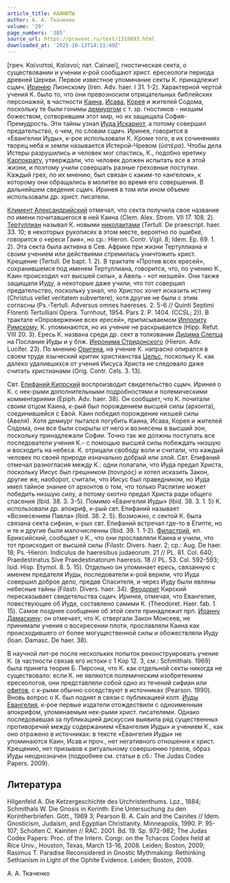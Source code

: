 ```yaml
---
article_title: КАИНИТЫ
author: А. А. Ткаченко
volume: '29'
page_numbers: '385'
source_url: https://pravenc.ru/text/1319893.html
downloaded_at: '2025-10-13T14:11:49Z'
---
```


[греч. Καϊνισταί, Καϊανοί; лат. Cainaei], гностическая секта, о существовании и учении к-рой сообщают христ. ересеологи периода древней Церкви. Первое известное упоминание секты К. принадлежит сщмч. [Иринею](https://pravenc.ru/text/Иринею.html) Лионскому (Iren. Adv. haer. I 31. 1-2). Характерной чертой учения К. было то, что они превозносили отрицательных библейских персонажей, в частности [Каина](https://pravenc.ru/text/Каин.html), [Исава](https://pravenc.ru/text/Исав.html), [Корея](https://pravenc.ru/text/Корея.html) и жителей Содома, поскольку те были гонимы [демиургом](https://pravenc.ru/text/демиургом.html) с т. зр. гностиков - низшим божеством, сотворившим этот мир, но их защищала София-Премудрость. Эти тайны узнал [Иуда Искариот](<https://pravenc.ru/text/Иуда Искариот.html>), а потому совершил предательство, о чем, по словам сщмч. Иринея, говорится в «Евангелии Иуды», к-рое использовали К. Кроме того, в их сочинениях творец неба и земли называется Истерой-Чревом (ὑστέρα). Чтобы дела Истеры разрушились и человек мог спастись, К., подобно еретику [Карпократу](https://pravenc.ru/text/Карпократу.html), утверждали, что человек должен испытать все в этой жизни, и поэтому учили совершать разные греховные поступки. Каждый грех, по их мнению, был связан с каким-то «ангелом», к которому они обращались в молитве во время его совершения. В дальнейшем сведения сщмч. Иринея в том или ином объеме использовали др. христ. писатели.

[Климент Александрийский](<https://pravenc.ru/text/Климент Александрийский.html>) отмечал, что секта получила свое название по имени почитавшегося в ней Каина (Clem. Alex. Strom. VII 17. 108. 2). [Тертуллиан](https://pravenc.ru/text/Тертуллиан.html) называл К. новыми [николаитами](https://pravenc.ru/text/николаитами.html) (Tertull. De praescript. haer. 33. 10; в некоторых рукописях в этом месте, вероятно по ошибке, говорится о «ереси Гаия», но ср.: Hieron. Contr. Vigil. 8; Idem. Ep. 69. 1. 2). Эта секта была активна в Сев. Африке при жизни Тертуллиана и своим учением или действиями стремилась уничтожить христ. Крещение (Tertull. De bapt. 1. 2). В трактате «Против всех ересей», сохранившемся под именем Тертуллиана, говорится, что, по учению К., Каин происходил «от высшей силы», а Авель - «от низшей». Они также защищали Иуду, а некоторые даже учили, что тот совершил предательство, поскольку узнал, что Христос хочет исказить истину (Christus vellet veritatem subvertere), хотя другие не были с этим согласны (Ps.-Tertull. Adversus omnes haereses. 2. 5-6 // Quinti Septimi Florenti Tertulliani Opera. Turnhout, 1954. Pars 2. P. 1404. (CCSL; 2)). В трактате «Опровержение всех ересей», приписываемом [Ипполиту Римскому](<https://pravenc.ru/text/Ипполиту Римскому.html>), К. упоминаются, но их учение не раскрывается (Hipp. Refut. VIII 20. 3). Ересь К. названа среди др. сект в толковании [Дидима Слепца](<https://pravenc.ru/text/ДИДИМ СЛЕПЕЦ.html>) на Послание Иуды и у блж. [Иеронима Стридонского](<https://pravenc.ru/text/Иероним Стридонский.html>) (Hieron. Adv. Lucifer. 23). По мнению [Оригена](https://pravenc.ru/text/Ориген.html), на учение К. напрасно опирался в своем труде языческий критик христианства [Цельс](https://pravenc.ru/text/Цельс.html), поскольку К. как далеко удалившихся от учения Иисуса Христа не следовало даже считать христианами (Orig. Contr. Cels. 3. 13).

Свт. [Епифаний Кипрский](<https://pravenc.ru/text/Епифаний Кипрский.html>) воспроизводит свидетельство сщмч. Иринея о К. с нек-рыми дополнительными подробностями и полемическими комментариями (Epiph. Adv. haer. 38). Он сообщает, что К. почитали своим отцом Каина, к-рый был порождением высшей силы (архонта), соединившейся с Евой. Каин победил порождение низшей силы (Авеля). Хотя демиург пытался погубить Каина, Исава, Корея и жителей Содома, они все были сокрыты от него и вознесены в высший эон, поскольку принадлежали Софии. Точно так же должны поступать все последователи учения К.- с помощью высшей силы побеждать низшую и восходить на небеса. К. отрицали свободу воли и считали, что каждый человек по своей природе изначально добрый или злой. Свт. Епифаний отмечал разногласия между К.: одни полагали, что Иуда предал Христа, поскольку Иисус был грешником (πονηρός) и хотел исказить Закон, другие же, наоборот, считали, что Иисус был праведником, но Иуда имел тайное знание от архонтов о том, что только Распятие может победить низшую силу, а потому охотно предал Христа ради общего спасения (Ibid. 38. 3. 3-5). Помимо «Евангелия Иуды» (Ibid. 38. 3. 1. 5) К. использовали др. апокриф, к-рый свт. Епифаний называет «Вознесением Павла» (Ibid. 38. 2. 5). Возможно, с сектой К. была связана секта сифиан, к-рых свт. Епифаний встречал где-то в Египте, но и те и другие были малочисленны (Ibid. 39. 1. 1-2). [Филастрий](https://pravenc.ru/text/Филастрий.html), еп. Бриксийский, сообщает о К., что они прославляли Каина и учили, что тот происходил от высшей силы (Filastr. Divers. haer. 2; ср.: Aug. De haer. 18; Ps.-Hieron. Indiculus de haeresibus judaeorum. 21 // PL. 81. Col. 640; Praedestinatus Sive Praedestinatorum haeresis. 18 // PL. 53. Col. 592-593; Isid. Hisp. Etymol. 8. 5. 15). Отдельно он упоминает ересь, связанную с именем предателя Иуды, последователи к-рой верили, что Иуда совершил доброе дело, предав Спасителя, и через Иуду были явлены небесные тайны (Filastr. Divers. haer. 34). [Феодорит](https://pravenc.ru/text/Феодорит.html) Кирский пересказывает свидетельства сщмч. Иринея, отмечая, что Евангелие, повествующее об Иуде, составлено самими К. (Theodoret. Haer. fab. 1. 15). Самое позднее сообщение об этой секте принадлежит прп. [Иоанну Дамаскину](<https://pravenc.ru/text/Иоанн Дамаскин.html>): он отмечает, что К. отвергали Закон Моисеев, не принимали учения о воскресении плоти, прославляли Каина как происходившего от более могущественной силы и обожествляли Иуду (Ioan. Damasc. De haer. 38).

В научной лит-ре после нескольких попыток реконструировать учение К. (в частности связав его истоки с 1 Кор 12. 3, см.: Schmithals. 1969) была принята теория Б. Пирсона, что К. как отдельной секты никогда не существовало: если К. не являются полемическим изобретением ересеологов, они представляли собой одно из течений сифиан или [офитов](https://pravenc.ru/text/офитов.html), с к-рыми обычно соседствуют в источниках (Pearson. 1990). Вновь вопрос о К. был поднят в связи с публикацией копт. [Иуды Евангелия](<https://pravenc.ru/text/Иуды Евангелия.html>), к-рое первые издатели отождествили с одноименным апокрифом, упоминаемым нек-рыми христ. писателями. Однако последовавшая за публикацией дискуссия выявила ряд существенных противоречий между содержанием «Евангелия Иуды» и учением К., как оно отражено в источниках: в тексте «Евангелия Иуды» не упоминаются Каин, Исав и проч., нет негативного отношения к христ. Крещению, нет призывов к ритуальному совершению грехов, образ Иуды неоднозначен (подробнее см. статьи в сб.: The Judas Codex Papers. 2009).

## Литература

Hilgenfeld A. Die Ketzergeschichte des Urchristenthums. Lpz., 1884; Schmithals W. Die Gnosis in Korinth: Eine Untersuchung zu den Korintherbriefen. Gött., 1969 3; Pearson B. A. Cain and the Cainites // Idem. Gnosticism, Judaism, and Egyptian Christianity. Minneapolis, 1990. P. 95-107; Scholten С. Kainiten // RAC. 2001. Bd. 19. Sp. 972-982; The Judas Codex Papers: Proc. of the Intern. Congr. on the Tchacos Codex held at Rice Univ., Houston, Texas, March 13-16, 2008. Leiden; Boston, 2009; Rasimus T. Paradise Reconsidered in Gnostic Mythmaking: Rethinking Sethianism in Light of the Ophite Evidence. Leiden; Boston, 2009.

А. А. Ткаченко
